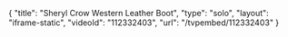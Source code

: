 {
    "title": "Sheryl Crow Western Leather Boot",
    "type": "solo",
    "layout": "iframe-static",
    "videoId": "112332403",
    "url": "\/tvpembed\/112332403"
}